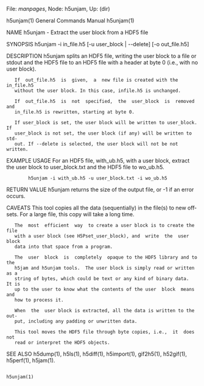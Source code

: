 File: *manpages*,  Node: h5unjam,  Up: (dir)

h5unjam(1)                  General Commands Manual                 h5unjam(1)



NAME
       h5unjam - Extract the user block from a HDF5 file

SYNOPSIS
       h5unjam -i in_file.h5 [-u user_block | --delete] [-o out_file.h5]

DESCRIPTION
       h5unjam splits an HDF5 file, writing the user block to a file or stdout
       and the HDF5 file to an HDF5 file with a header at byte 0  (i.e.,  with
       no user block).

       If  out_file.h5  is  given,  a  new file is created with the in_file.h5
       without the user block. In this case, infile.h5 is unchanged.

       If  out_file.h5  is  not  specified,  the  user_block  is  removed  and
       in_file.h5 is rewritten, starting at byte 0.

       If user_block is set, the user block will be written to user_block.  If
       user_block is not set, the user block (if any) will be written to  std‐
       out. If --delete is selected, the user block will not be not written.

EXAMPLE USAGE
       For an HDF5 file, with_ub.h5, with a user block, extract the user block
       to user_block.txt and the HDF5 file to wo_ub.h5.

            h5unjam -i with_ub.h5 -u user_block.txt -i wo_ub.h5

RETURN VALUE
       h5unjam returns the size of the output file, or -1 if an error occurs.

CAVEATS
       This tool copies all the data (sequentially) in the file(s) to new off‐
       sets. For a large file, this copy will take a long time.

       The  most  efficient  way  to create a user block is to create the file
       with a user block (see H5Pset_user_block), and  write  the  user  block
       data into that space from a program.

       The  user  block  is  completely  opaque to the HDF5 library and to the
       h5jam and h5unjam tools.  The user block is simply read or written as a
       string of bytes, which could be text or any kind of binary data.  It is
       up to the user to know what the contents of the user  block  means  and
       how to process it.

       When  the  user block is extracted, all the data is written to the out‐
       put, including any padding or unwritten data.

       This tool moves the HDF5 file through byte copies, i.e.,  it  does  not
       read or interpret the HDF5 objects.

SEE ALSO
       h5dump(1),   h5ls(1),  h5diff(1),  h5import(1),  gif2h5(1),  h52gif(1),
       h5perf(1), h5jam(1).



                                                                    h5unjam(1)
